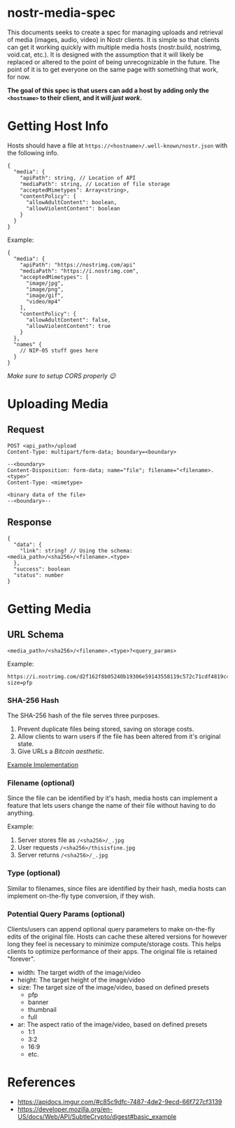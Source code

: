 # nostr-media-spec

This documents seeks to create a spec for managing uploads and retrieval of media (images, audio, video) in Nostr clients. It is simple so that clients can get it working quickly with multiple media hosts (nostr.build, nostrimg, void.cat, etc.). It is designed with the assumption that it will likely be replaced or altered to the point of being unrecognizable in the future. The point of it is to get everyone on the same page with something that work, for now.

**The goal of this spec is that users can add a host by adding only the `<hostname>` to their client, and it will *just work*.**
  
# Getting Host Info

Hosts should have a file at `https://<hostname>/.well-known/nostr.json` with the following info.

```
{
  "media": {
    "apiPath": string, // Location of API
    "mediaPath": string, // Location of file storage
    "acceptedMimetypes": Array<string>,
    "contentPolicy": {
      "allowAdultContent": boolean,
      "allowViolentContent": boolean
    }
  }
}
```

Example:
```
{
  "media": {
    "apiPath": "https://nostrimg.com/api"
    "mediaPath": "https://i.nostrimg.com",
    "acceptedMimetypes": [
      "image/jpg",
      "image/png",
      "image/gif",
      "video/mp4"
    ],
    "contentPolicy": {
      "allowAdultContent": false,
      "allowViolentContent": true
    }
  },
  "names" {
    // NIP-05 stuff goes here
  }
}
```

*Make sure to setup CORS properly 😉*

# Uploading Media

## Request

```
POST <api_path>/upload
Content-Type: multipart/form-data; boundary=<boundary>

--<boundary>
Content-Disposition: form-data; name="file"; filename="<filename>.<type>"
Content-Type: <mimetype>

<binary data of the file>
--<boundary>--
```

## Response

```
{
  "data": {
    "link": string? // Using the schema: <media_path>/<sha256>/<filename>.<type>
  },
  "success": boolean
  "status": number
}
```

# Getting Media

## URL Schema

```
<media_path>/<sha256>/<filename>.<type>?<query_params>
```
Example:
```
https://i.nostrimg.com/d2f162f8b05240b19306e59143558119c572c71cdf4819c48193a5b79842b8fc/image.jpg?size=pfp
```

### SHA-256 Hash

The SHA-256 hash of the file serves three purposes.
1. Prevent duplicate files being stored, saving on storage costs.
2. Allow clients to warn users if the file has been altered from it's original state.
3. Give URLs a *Bitcoin aesthetic*.

[Example Implementation](https://codepen.io/dulldrums/pen/RqVrRr)

### Filename (optional)

Since the file can be identified by it's hash, media hosts can implement a feature that lets users change the name of their file without having to do anything.

Example:
1. Server stores file as `/<sha256>/_.jpg`
2. User requests `/<sha256>/thisisfine.jpg`
3. Server returns `/<sha256>/_.jpg`

### Type (optional)

Similar to filenames, since files are identified by their hash, media hosts can implement on-the-fly type conversion, if they wish.

### Potential Query Params (optional)

Clients/users can append optional query parameters to make on-the-fly edits of the original file. Hosts can cache these altered versions for however long they feel is necessary to minimize compute/storage costs. This helps clients to optimize performance of their apps. The original file is retained "forever".

- width: The target width of the image/video
- height: The target height of the image/video
- size: The target size of the image/video, based on defined presets
  - pfp
  - banner
  - thumbnail
  - full
- ar: The aspect ratio of the image/video, based on defined presets
  - 1:1
  - 3:2
  - 16:9
  - etc.

# References

- https://apidocs.imgur.com/#c85c9dfc-7487-4de2-9ecd-66f727cf3139
- https://developer.mozilla.org/en-US/docs/Web/API/SubtleCrypto/digest#basic_example
